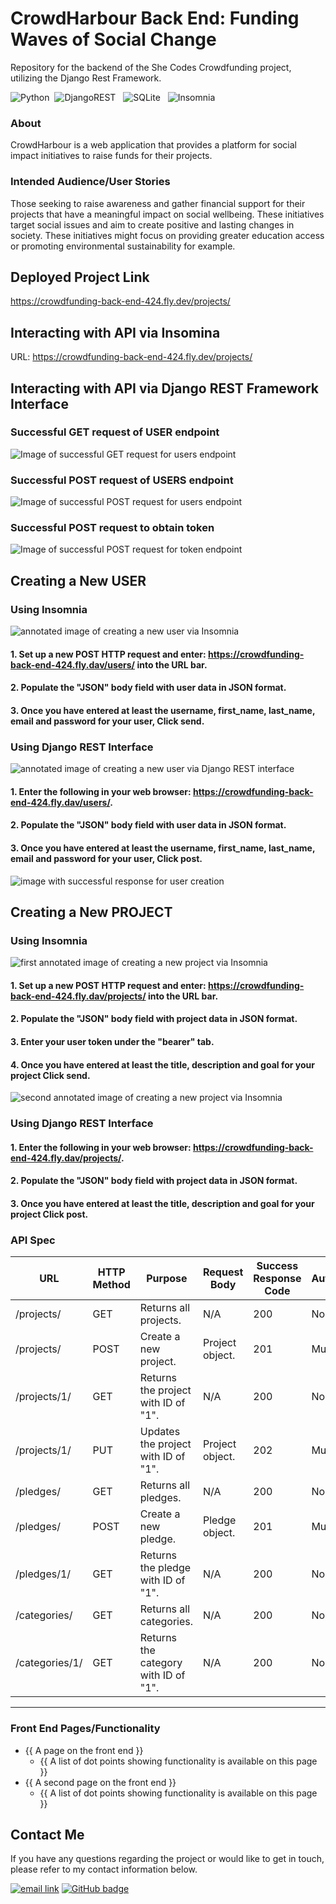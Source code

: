 # CrowdHarbour Back End: Funding Waves of Social Change

Repository for the backend of the She Codes Crowdfunding project, utilizing the Django Rest Framework.

![Python](https://img.shields.io/badge/python-3670A0?style=for-the-badge&logo=python&logoColor=ffdd54)&nbsp; ![DjangoREST](https://img.shields.io/badge/DJANGO-REST-ff1709?style=for-the-badge&logo=django&logoColor=white&color=ff1709&labelColor=gray) &nbsp; ![SQLite](https://img.shields.io/badge/sqlite-%2307405e.svg?style=for-the-badge&logo=sqlite&logoColor=white) &nbsp; ![Insomnia](https://img.shields.io/badge/Insomnia-black?style=for-the-badge&logo=insomnia&logoColor=5849BE)

### About

CrowdHarbour is a web application that provides a platform for social impact initiatives to raise funds for their projects.

### Intended Audience/User Stories

Those seeking to raise awareness and gather financial support for their projects that have a meaningful impact on social wellbeing.
These initiatives target social issues and aim to create positive and lasting changes in society.
These initiatives might focus on providing greater education access or promoting environmental sustainability for example.

## Deployed Project Link

https://crowdfunding-back-end-424.fly.dev/projects/

## Interacting with API via Insomina

URL: https://crowdfunding-back-end-424.fly.dev/projects/

## Interacting with API via Django REST Framework Interface

### Successful GET request of USER endpoint

![Image of successful GET request for users endpoint](https://github.com/blakerach1/crowdfunding_back_end/blob/main/imgs/CrowdHarbour_get_users.png?raw=true)

### Successful POST request of USERS endpoint

![Image of successful POST request for users endpoint](https://github.com/blakerach1/crowdfunding_back_end/blob/main/imgs/CrowdHarbour_post_users.png?raw=true)

### Successful POST request to obtain token

![Image of successful POST request for token endpoint](https://github.com/blakerach1/crowdfunding_back_end/blob/main/imgs/CrowdHarbour_post_token.png?raw=true)

## Creating a New USER

### Using Insomnia

![annotated image of creating a new user via Insomnia](https://github.com/blakerach1/crowdfunding_back_end/blob/main/imgs/CrowdHarbour_Create_User_Insomnia.png?raw=true)

#### 1. Set up a new POST HTTP request and enter: https://crowdfunding-back-end-424.fly.dav/users/ into the URL bar.

#### 2. Populate the "JSON" body field with user data in JSON format.

#### 3. Once you have entered at least the username, first_name, last_name, email and password for your user, Click send.

### Using Django REST Interface

![annotated image of creating a new user via Django REST interface](https://github.com/blakerach1/crowdfunding_back_end/blob/main/imgs/CrowdHarbour_Create_User_API.png?raw=true)

#### 1. Enter the following in your web browser: https://crowdfunding-back-end-424.fly.dav/users/.

#### 2. Populate the "JSON" body field with user data in JSON format.

#### 3. Once you have entered at least the username, first_name, last_name, email and password for your user, Click post.

![image with successful response for user creation](https://github.com/blakerach1/crowdfunding_back_end/blob/main/imgs/CrowdHarbour_Create_User_API_1.png?raw=true)

## Creating a New PROJECT

### Using Insomnia

![first annotated image of creating a new project via Insomnia](https://github.com/blakerach1/crowdfunding_back_end/blob/main/imgs/CrowdHarbour_Create_Project1_Insomnia.png?raw=true)

#### 1. Set up a new POST HTTP request and enter: https://crowdfunding-back-end-424.fly.dav/projects/ into the URL bar.

#### 2. Populate the "JSON" body field with project data in JSON format.

#### 3. Enter your user token under the "bearer" tab.

#### 4. Once you have entered at least the title, description and goal for your project Click send.

![second annotated image of creating a new project via Insomnia](https://github.com/blakerach1/crowdfunding_back_end/blob/main/imgs/CrowdHarbour_Create_Project2_Insomnia.png?raw=true)

### Using Django REST Interface

#### 1. Enter the following in your web browser: https://crowdfunding-back-end-424.fly.dav/projects/.

#### 2. Populate the "JSON" body field with project data in JSON format.

#### 3. Once you have entered at least the title, description and goal for your project Click post.

### API Spec

| **URL**        | **HTTP Method** | **Purpose**                          | **Request Body** | **Success Response Code** | **Authorizon/Authentication** | **Implemented Yet** |
| -------------- | --------------- | ------------------------------------ | ---------------- | ------------------------- | ----------------------------- | ------------------- |
| /projects/     | GET             | Returns all projects.                | N/A              | 200                       | None required                 | Yes                 |
| /projects/     | POST            | Create a new project.                | Project object.  | 201                       | Must be logged in             | Yes                 |
| /projects/1/   | GET             | Returns the project with ID of "1".  | N/A              | 200                       | None required                 | Yes                 |
| /projects/1/   | PUT             | Updates the project with ID of "1".  | Project object.  | 202                       | Must be logged in             | Yes                 |
| /pledges/      | GET             | Returns all pledges.                 | N/A              | 200                       | None required                 | Yes                 |
| /pledges/      | POST            | Create a new pledge.                 | Pledge object.   | 201                       | Must be logged in             | Yes                 |
| /pledges/1/    | GET             | Returns the pledge with ID of "1".   | N/A              | 200                       | None required                 | Yes                 |
| /categories/   | GET             | Returns all categories.              | N/A              | 200                       | None required                 | No                  |
| /categories/1/ | GET             | Returns the category with ID of "1". | N/A              | 200                       | None Required                 | No                  |

---

### Front End Pages/Functionality

- {{ A page on the front end }}
  - {{ A list of dot points showing functionality is available on this page }}
- {{ A second page on the front end }}
  - {{ A list of dot points showing functionality is available on this page }}

## Contact Me

If you have any questions regarding the project or would like to get in touch, please refer to my contact information below.

<a href="mailto:blakerach1@gmail.com"><img alt="email link" src="https://img.shields.io/badge/EMAIL-%23ba03fc?style=for-the-badge" target="_blank" /></a>
<a href="https://github.com/blakerach1"><img alt="GitHub badge" src="https://img.shields.io/badge/github-%23121011.svg?style=for-the-badge&logo=github&logoColor=white" target="_blank" /></a>
